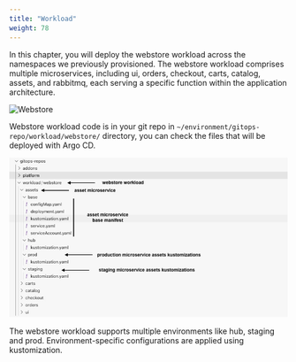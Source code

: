 ```yaml
---
title: "Workload"
weight: 78
---
```


In this chapter, you will deploy the webstore workload across the namespaces we previously provisioned. The webstore workload comprises multiple microservices, including ui, orders, checkout, carts, catalog, assets, and rabbitmq, each serving a specific function within the application architecture.

![Webstore](/static/images/webstore.png)

Webstore workload code is in your git repo in `~/environment/gitops-repo/workload/webstore/` directory, you can check the files that will be deployed with Argo CD.

![Webstore](/static/images/developer-webstore.jpg)

The webstore workload supports multiple environments like hub, staging and prod. Environment-specific configurations are applied using kustomization.
